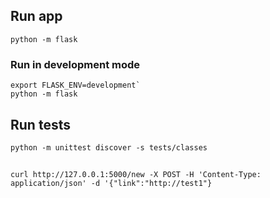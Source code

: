 ##
## Run app
`python -m flask`
### Run in development mode
```
export FLASK_ENV=development`
python -m flask
```
## Run tests
`python -m unittest discover -s tests/classes`

##
`curl http://127.0.0.1:5000/new -X POST -H 'Content-Type: application/json' -d '{"link":"http://test1"}`
